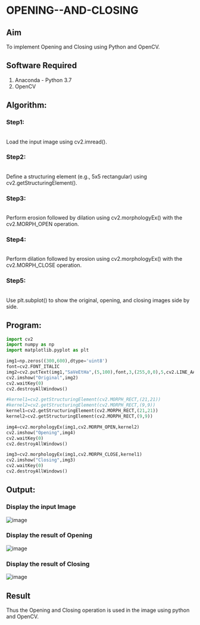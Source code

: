# OPENING--AND-CLOSING
## Aim
To implement Opening and Closing using Python and OpenCV.

## Software Required
1. Anaconda - Python 3.7
2. OpenCV
## Algorithm:
### Step1:
<br>
Load the input image using cv2.imread().

### Step2:
<br>
Define a structuring element (e.g., 5x5 rectangular) using cv2.getStructuringElement().


### Step3:
<br>
Perform erosion followed by dilation using cv2.morphologyEx() with the cv2.MORPH_OPEN operation.


### Step4:
<br>
Perform dilation followed by erosion using cv2.morphologyEx() with the cv2.MORPH_CLOSE operation.


### Step5:
<br>
Use plt.subplot() to show the original, opening, and closing images side by side.


 
## Program:

``` Python
import cv2
import numpy as np
import matplotlib.pyplot as plt

img1=np.zeros((300,600),dtype='uint8')
font=cv2.FONT_ITALIC
img2=cv2.putText(img1,"SaVeEtHa",(5,100),font,3,(255,0,0),5,cv2.LINE_AA)
cv2.imshow("Original",img2)
cv2.waitKey(0)
cv2.destroyAllWindows()

#kernel1=cv2.getStructuringElement(cv2.MORPH_RECT,(21,21))
#kernel2=cv2.getStructuringElement(cv2.MORPH_RECT,(9,9))
kernel1=cv2.getStructuringElement(cv2.MORPH_RECT,(21,21))
kernel2=cv2.getStructuringElement(cv2.MORPH_RECT,(9,9))

img4=cv2.morphologyEx(img1,cv2.MORPH_OPEN,kernel2)
cv2.imshow("Opening",img4)
cv2.waitKey(0)
cv2.destroyAllWindows()

img3=cv2.morphologyEx(img1,cv2.MORPH_CLOSE,kernel1)
cv2.imshow("Closing",img3)
cv2.waitKey(0)
cv2.destroyAllWindows()
```
## Output:

### Display the input Image
![image](https://github.com/user-attachments/assets/67432ddb-f6a3-4cc5-9775-0695c7f1dd59)


### Display the result of Opening
![image](https://github.com/user-attachments/assets/4f7c4835-081a-442a-bdf3-cbd522721fdb)

### Display the result of Closing
![image](https://github.com/user-attachments/assets/831a1c21-72c4-422c-80b9-c8c21230a137)


## Result
Thus the Opening and Closing operation is used in the image using python and OpenCV.
